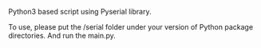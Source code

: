 Python3 based script using Pyserial library.

To use, please put the /serial folder under your version of Python package directories. And run the main.py.
